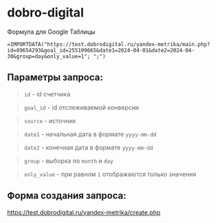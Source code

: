 # dobro-digital

Формула для Google Таблицы
```
=IMPORTDATA("https://test.dobrodigital.ru/yandex-metrika/main.php?id=89654293&goal_id=255199665&date1=2024-04-01&date2=2024-04-30&group=day&only_value=1"; ";")
```
## Параметры запроса:
> ```id``` - id счетчика

> ```goal_id``` - id отслеживаемой конверсии

> ```source``` - источник

> ```date1``` - начальная дата в формате ```yyyy-mm-dd```

> ```date2``` - конечная дата в формате ```yyyy-mm-dd```

> ```group``` - выборка по ```month``` и ```day```

> ```only_value``` - при равном ```1``` отображаются только значения

## Форма создания запроса:
https://test.dobrodigital.ru/yandex-metrika/create.php
